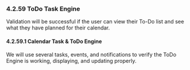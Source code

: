 ### 4.2.59 ToDo Task Engine
Validation will be successful if the user can view their To-Do list and see what they have
planned for their calendar.


#### 4.2.59.1 Calendar Task & ToDo Engine
We will use several tasks, events, and notifications to verify the ToDo Engine is working, displaying, and updating properly.


